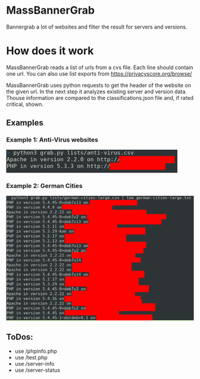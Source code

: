 # MassBannerGrab

Bannergrab a lot of websites and filter the result for servers and versions.

# How does it work

MassBannerGrab reads a list of urls from a cvs file.
Each line should contain one url. 
You can also use list exports from https://privacyscore.org/browse/

MassBannerGrab uses python requests to get the header of the website on the given url. 
In the next step it analyzes existing server and version data.
Thouse information are compared to the classifications.json file and, if rated critical, shown.

## Examples

### Example 1: Anti-Virus websites

![Alt text](/screenshots/example_1.png?raw=true "Testing anti-virus websites")

### Example 2: German Cities

![Alt text](/screenshots/example_2.png?raw=true "Testing german cities")


## ToDos:

- use /phpinfo.php
- use /test.php
- use /server-info
- use /server-status
